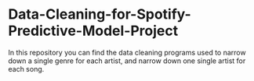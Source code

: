 # Data-Cleaning-for-Spotify-Predictive-Model-Project
In this repository you can find the data cleaning programs used to narrow down a single genre for each artist, and narrow down one single artist for each song.
